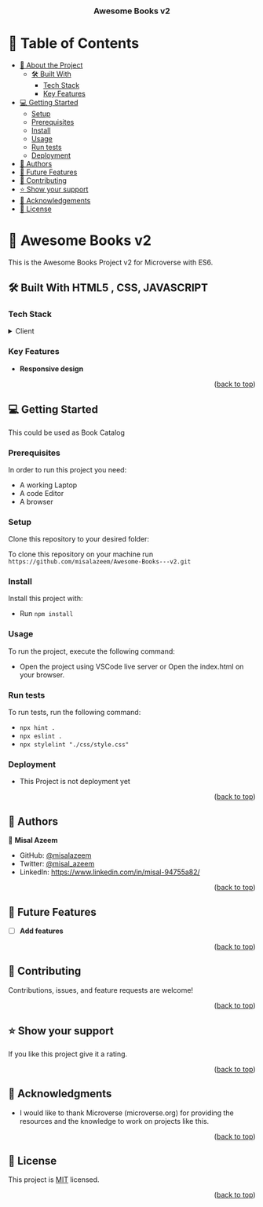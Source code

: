 <a name="readme-top"></a>


<div align="center">

  <h3><b>Awesome Books v2</b></h3>

</div>

<!-- TABLE OF CONTENTS -->

# 📗 Table of Contents

- [📖 About the Project](#about-project)
  - [🛠 Built With](#built-with)
    - [Tech Stack](#tech-stack)
    - [Key Features](#key-features)
- [💻 Getting Started](#getting-started)
  - [Setup](#setup)
  - [Prerequisites](#prerequisites)
  - [Install](#install)
  - [Usage](#usage)
  - [Run tests](#run-tests)
  - [Deployment](#triangular_flag_on_post-deployment)
- [👥 Authors](#authors)
- [🔭 Future Features](#future-features)
- [🤝 Contributing](#contributing)
- [⭐️ Show your support](#support)
- [🙏 Acknowledgements](#acknowledgements)
- [📝 License](#license)

<!-- PROJECT DESCRIPTION -->

# 📖 Awesome Books v2 <a name="about-project"></a>

This is the Awesome Books Project v2 for Microverse with ES6.

## 🛠 Built With <a name="built-with">HTML5 , CSS, JAVASCRIPT</a>

### Tech Stack <a name="tech-stack"></a>


<details>
  <summary>Client</summary>
  <ul>
    <li><a href="#">HTML5</a></li>
    <li><a href="#">CSS3</a></li>
    <li><a href="#">Javascript ES6</a></li>
  </ul>
</details>


<!-- Features -->

### Key Features <a name="key-features"></a>


- **Responsive design**

<p align="right">(<a href="#readme-top">back to top</a>)</p>


<!-- GETTING STARTED -->

## 💻 Getting Started <a name="getting-started"></a>

This could be used as Book Catalog

### Prerequisites

In order to run this project you need: 
- A working Laptop
- A code Editor
- A browser
<!--
Example command:

```sh
 gem install rails
```
 -->


### Setup

Clone this repository to your desired folder:

To clone this repository on your machine run `https://github.com/misalazeem/Awesome-Books---v2.git`

<!--
Example commands:

```sh
  cd my-folder
  git clone git@github.com:myaccount/my-project.git
```
--->

### Install

Install this project with:
- Run `npm install`
<!--
Example command:

```sh
  cd my-project
  gem install
```
--->

### Usage

To run the project, execute the following command:
- Open the project using VSCode live server or Open the index.html on your browser.

<!--
Example command:

```sh
  rails server
```
--->

### Run tests

To run tests, run the following command:
- `npx hint .`
- `npx eslint .`
- `npx stylelint "./css/style.css"`

<!--
Example command:

```sh
  bin/rails test test/models/article_test.rb
```
--->

### Deployment

- This Project is not deployment yet

<!--
Example:

```sh

```
 -->

<p align="right">(<a href="#readme-top">back to top</a>)</p>

<!-- AUTHORS -->

## 👥 Authors <a name="authors"></a>


👤 **Misal Azeem**

- GitHub: [@misalazeem](https://github.com/misalazeem)
- Twitter: [@misal_azeem](https://twitter.com/misal_azeem)
- LinkedIn: https://www.linkedin.com/in/misal-94755a82/

<p align="right">(<a href="#readme-top">back to top</a>)</p>

<!-- FUTURE FEATURES -->

## 🔭 Future Features <a name="future-features"></a>

- [ ] **Add features**

<p align="right">(<a href="#readme-top">back to top</a>)</p>

<!-- CONTRIBUTING -->

## 🤝 Contributing <a name="contributing"></a>

Contributions, issues, and feature requests are welcome!


<p align="right">(<a href="#readme-top">back to top</a>)</p>

<!-- SUPPORT -->

## ⭐️ Show your support <a name="support"></a>

If you like this project give it a rating.

<p align="right">(<a href="#readme-top">back to top</a>)</p>

<!-- ACKNOWLEDGEMENTS -->

## 🙏 Acknowledgments <a name="acknowledgements"></a>

- I would like to thank Microverse (microverse.org) for providing the resources and the knowledge to work on projects like this.


<p align="right">(<a href="#readme-top">back to top</a>)</p>

<!-- LICENSE -->

## 📝 License <a name="license"></a>

This project is [MIT](./LICENSE) licensed.


<p align="right">(<a href="#readme-top">back to top</a>)</p>